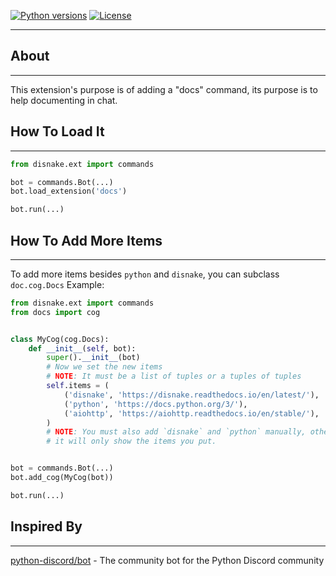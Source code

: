 [![Python versions](https://img.shields.io/pypi/pyversions/disnake.svg)](https://pypi.python.org/pypi/disnake-docs)
[![License](https://img.shields.io/pypi/l/jishaku.svg)](https://github.com/Kraots/disnake_docs/blob/master/LICENSE)

***

## About
***
This extension's purpose is of adding a "docs" command, its purpose is to help documenting in chat.

## How To Load It
***
```py
from disnake.ext import commands

bot = commands.Bot(...)
bot.load_extension('docs')

bot.run(...)
```

## How To Add More Items
***
To add more items besides `python` and `disnake`, you can subclass `doc.cog.Docs`
Example:
```py
from disnake.ext import commands
from docs import cog


class MyCog(cog.Docs):
    def __init__(self, bot):
        super().__init__(bot)
        # Now we set the new items
        # NOTE: It must be a list of tuples or a tuples of tuples
        self.items = (
            ('disnake', 'https://disnake.readthedocs.io/en/latest/'),
            ('python', 'https://docs.python.org/3/'),
            ('aiohttp', 'https://aiohttp.readthedocs.io/en/stable/'),
        )
        # NOTE: You must also add `disnake` and `python` manually, otherwise
        # it will only show the items you put.


bot = commands.Bot(...)
bot.add_cog(MyCog(bot))

bot.run(...)
```

## Inspired By
***
[python-discord/bot](https://github.com/python-discord/bot) - The community bot for the Python Discord community